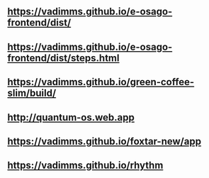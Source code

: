 ## https://vadimms.github.io/e-osago-frontend/dist/

## https://vadimms.github.io/e-osago-frontend/dist/steps.html

## https://vadimms.github.io/green-coffee-slim/build/

## http://quantum-os.web.app

## https://vadimms.github.io/foxtar-new/app

## https://vadimms.github.io/rhythm
